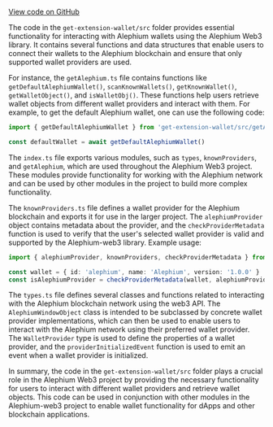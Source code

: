 [View code on GitHub](https://github.com/alephium/alephium-web3/.autodoc/docs/json/packages/get-extension-wallet/src)

The code in the `get-extension-wallet/src` folder provides essential functionality for interacting with Alephium wallets using the Alephium Web3 library. It contains several functions and data structures that enable users to connect their wallets to the Alephium blockchain and ensure that only supported wallet providers are used.

For instance, the `getAlephium.ts` file contains functions like `getDefaultAlephiumWallet()`, `scanKnownWallets()`, `getKnownWallet()`, `getWalletObject()`, and `isWalletObj()`. These functions help users retrieve wallet objects from different wallet providers and interact with them. For example, to get the default Alephium wallet, one can use the following code:

```typescript
import { getDefaultAlephiumWallet } from 'get-extension-wallet/src/getAlephium'

const defaultWallet = await getDefaultAlephiumWallet()
```

The `index.ts` file exports various modules, such as `types`, `knownProviders`, and `getAlephium`, which are used throughout the Alephium Web3 project. These modules provide functionality for working with the Alephium network and can be used by other modules in the project to build more complex functionality.

The `knownProviders.ts` file defines a wallet provider for the Alephium blockchain and exports it for use in the larger project. The `alephiumProvider` object contains metadata about the provider, and the `checkProviderMetadata` function is used to verify that the user's selected wallet provider is valid and supported by the Alephium-web3 library. Example usage:

```typescript
import { alephiumProvider, knownProviders, checkProviderMetadata } from 'get-extension-wallet/src/knownProviders'

const wallet = { id: 'alephium', name: 'Alephium', version: '1.0.0' }
const isAlephiumProvider = checkProviderMetadata(wallet, alephiumProvider) // true
```

The `types.ts` file defines several classes and functions related to interacting with the Alephium blockchain network using the web3 API. The `AlephiumWindowObject` class is intended to be subclassed by concrete wallet provider implementations, which can then be used to enable users to interact with the Alephium network using their preferred wallet provider. The `WalletProvider` type is used to define the properties of a wallet provider, and the `providerInitializedEvent` function is used to emit an event when a wallet provider is initialized.

In summary, the code in the `get-extension-wallet/src` folder plays a crucial role in the Alephium Web3 project by providing the necessary functionality for users to interact with different wallet providers and retrieve wallet objects. This code can be used in conjunction with other modules in the Alephium-web3 project to enable wallet functionality for dApps and other blockchain applications.

